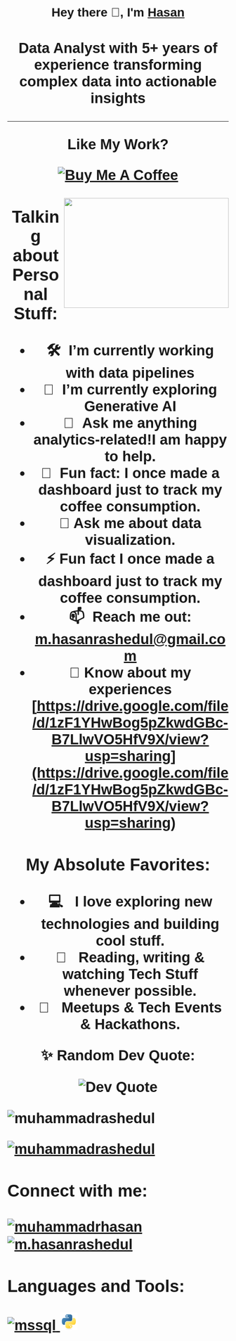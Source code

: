 <!-- Header Section -->
<h1 align="center"><font face="Arial">Hey there 👋, I'm <a href="www.linkedin.com/in/muhammadrhasan/" target="_blank" rel="noreferrer">Hasan</a>
<h3 align="center"><font face="Arial">Data Analyst with 5+ years of experience transforming complex data into actionable insights

  

</p>
<hr>

Like My Work?

<a href="https://www.buymeacoffee.com/iampavangandhi" target="_blank"><img src="https://cdn.buymeacoffee.com/buttons/v2/default-yellow.png" alt="Buy Me A Coffee" height="60px" width="217px" ></a>

<img align="right" height="250" width="375" alt="" src="https://raw.githubusercontent.com/iampavangandhi/iampavangandhi/master/gifs/coder.gif" />



### Talking about Personal Stuff:

- 🛠 &nbsp;I’m currently working with data pipelines
- 🚀 &nbsp;I’m currently exploring Generative AI
- 💬 &nbsp;Ask me anything analytics-related!I am happy to help.
- 👾 &nbsp;Fun fact: I once made a dashboard just to track my coffee consumption.
- 💬 Ask me about **data visualization.**
- ⚡ Fun fact **I once made a dashboard just to track my coffee consumption.**
- 📫 &nbsp;Reach me out: m.hasanrashedul@gmail.com
- 📄 Know about my experiences [https://drive.google.com/file/d/1zF1YHwBog5pZkwdGBc-B7LlwVO5HfV9X/view?usp=sharing](https://drive.google.com/file/d/1zF1YHwBog5pZkwdGBc-B7LlwVO5HfV9X/view?usp=sharing)

### My Absolute Favorites:

- 💻 &nbsp; I love exploring new technologies and building cool stuff.
- 📰 &nbsp; Reading, writing & watching Tech Stuff whenever possible.
- 🍕 &nbsp; Meetups & Tech Events & Hackathons.

✨ Random Dev Quote:</h10>
<p align="center">
  <img src="https://quotes-github-readme.vercel.app/api?type=horizontal&theme=dark" alt="Dev Quote" />
<p align="left"> <img src="https://komarev.com/ghpvc/?username=muhammadrashedul&label=Profile%20views&color=0e75b6&style=flat" alt="muhammadrashedul" /> </p>

<p align="left"> <a href="https://github.com/ryo-ma/github-profile-trophy"><img src="https://github-profile-trophy.vercel.app/?username=muhammadrashedul" alt="muhammadrashedul" /></a> </p>


<h3 align="left">Connect with me:</h3>
<p align="left">
<a href="https://linkedin.com/in/muhammadrhasan" target="blank"><img align="center" src="https://raw.githubusercontent.com/rahuldkjain/github-profile-readme-generator/master/src/images/icons/Social/linked-in-alt.svg" alt="muhammadrhasan" height="30" width="40" /></a>
<a href="https://fb.com/m.hasanrashedul" target="blank"><img align="center" src="https://raw.githubusercontent.com/rahuldkjain/github-profile-readme-generator/master/src/images/icons/Social/facebook.svg" alt="m.hasanrashedul" height="30" width="40" /></a>
</p>

<h3 align="left">Languages and Tools:</h3>
<p align="left"> <a href="https://www.microsoft.com/en-us/sql-server" target="_blank" rel="noreferrer"> <img src="https://www.svgrepo.com/show/303229/microsoft-sql-server-logo.svg" alt="mssql" width="40" height="40"/> </a> <a href="https://www.python.org" target="_blank" rel="noreferrer"> <img src="https://raw.githubusercontent.com/devicons/devicon/master/icons/python/python-original.svg" alt="python" width="40" height="40"/> </a> </p>

